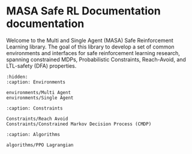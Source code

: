 MASA Safe RL Documentation documentation
========================================

Welcome to the Multi and Single Agent (MASA) Safe Reinforcement Learning library. The goal of this library to develop a set of common environments and interfaces for safe reinforcement learning research, spanning constrained MDPs, Probabilistic Constraints, Reach-Avoid, and LTL-safety (DFA) properties.


```{toctree}
:hidden:
:caption: Environments

environments/Multi Agent
environments/Single Agent
```

```{toctree}
:caption: Constraints

Constraints/Reach Avoid
Constraints/Constrained Markov Decision Process (CMDP)

```

```{toctree}
:caption: Algorithms

algorithms/PPO Lagrangian
```